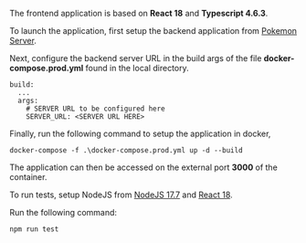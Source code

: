 The frontend application is based on **React 18** and **Typescript 4.6.3**.

To launch the application, first setup the backend application from [Pokemon Server](https://github.com/AjaSharma93/pokemon_server).

Next, configure the backend server URL in the build args of the file **docker-compose.prod.yml** found in the local directory.
```
build:
  ...
  args:
    # SERVER URL to be configured here
    SERVER_URL: <SERVER URL HERE>
```

Finally, run the following command to setup the application in docker,
```
docker-compose -f .\docker-compose.prod.yml up -d --build  
```

The application can then be accessed on the external port **3000** of the container.

To run tests, setup NodeJS from [NodeJS 17.7](https://nodejs.org/download/release/v17.7.2/) and [React 18](https://reactjs.org/blog/2022/03/08/react-18-upgrade-guide.html).

Run the following command:
```
npm run test
```
